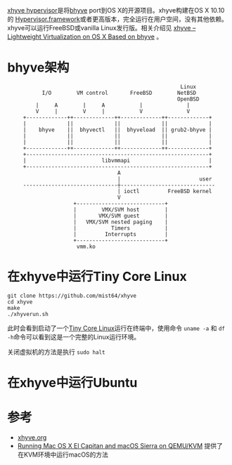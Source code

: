 [xhyve hypervisor](https://github.com/mist64/xhyve)是将[bhyve](www.bhyve.org) port到OS X的开源项目。xhyve构建在OS X 10.10的 [Hypervisor.framework](https://developer.apple.com/documentation/hypervisor)或者更高版本，完全运行在用户空间，没有其他依赖。xhyve可以运行FreeBSD或vanilla Linux发行版。相关介绍见 [xhyve – Lightweight Virtualization on OS X Based on bhyve](http://www.pagetable.com/?p=831) 。

# bhyve架构

                                                           Linux
               I/O        VM control       FreeBSD        NetBSD
                                                          OpenBSD
             |     A        |     A           |              |
             V     |        V     |           V              V
         +-------------++-------------++-------------++-------------+
         |             ||             ||             ||             |
         |    bhyve    ||  bhyvectl   ||  bhyveload  || grub2-bhyve |
         |             ||             ||             ||             |
         |             ||             ||             ||             |
         +-------------++-------------++-------------++-------------+
         +----------------------------------------------------------+
         |                        libvmmapi                         |
         +----------------------------------------------------------+
                                       A
                                       |                         user
         ------------------------------┼------------------------------
                                       | ioctl         FreeBSD kernel
                                       V
                         +----------------------------+
                         |        VMX/SVM host        |
                         |       VMX/SVM guest        |
                         |   VMX/SVM nested paging    |
                         |           Timers           |
                         |         Interrupts         |
                         +----------------------------+
                          vmm.ko


# 在xhyve中运行Tiny Core Linux

```
git clone https://github.com/mist64/xhyve
cd xhyve
make
./xhyverun.sh
```

此时会看到启动了一个[Tiny Core Linux](http://tinycorelinux.net/)运行在终端中，使用命令 `uname -a` 和 `df -h`命令可以看到这是一个完整的Linux运行环境。

关闭虚拟机的方法是执行 `sudo halt`

# 在xhyve中运行Ubuntu

# 参考

* [xhyve.org](https://github.com/mist64/xhyve)
* [Running Mac OS X El Capitan and macOS Sierra on QEMU/KVM](https://github.com/kholia/OSX-KVM) 提供了在KVM环境中运行macOS的方法